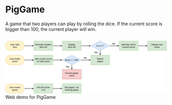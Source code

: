 # PigGame
A game that two players can play by rolling the dice. If the current score is bigger than 100, the current player will win.
<pre>
</pre>
<img src="pig-game-flowchart.png">
Web demo for PigGame <a href="https://vera027.github.io/PigGame/"></a>
